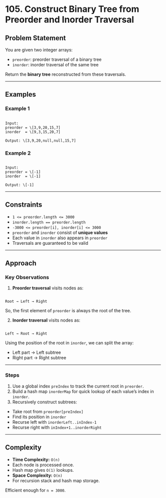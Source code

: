 # 105. Construct Binary Tree from Preorder and Inorder Traversal

## Problem Statement

You are given two integer arrays:

- `preorder`: preorder traversal of a binary tree
- `inorder`: inorder traversal of the same tree

Return the **binary tree** reconstructed from these traversals.

---

## Examples

### Example 1

```

Input:
preorder = \[3,9,20,15,7]
inorder  = \[9,3,15,20,7]

Output: \[3,9,20,null,null,15,7]

```

### Example 2

```

Input:
preorder = \[-1]
inorder  = \[-1]

Output: \[-1]

```

---

## Constraints

- `1 <= preorder.length <= 3000`
- `inorder.length == preorder.length`
- `-3000 <= preorder[i], inorder[i] <= 3000`
- `preorder` and `inorder` consist of **unique values**
- Each value in `inorder` also appears in `preorder`
- Traversals are guaranteed to be valid

---

## Approach

### Key Observations

1. **Preorder traversal** visits nodes as:

```

Root → Left → Right

```

So, the first element of `preorder` is always the root of the tree.

2. **Inorder traversal** visits nodes as:

```

Left → Root → Right

```

Using the position of the root in `inorder`, we can split the array:

- Left part → Left subtree
- Right part → Right subtree

---

### Steps

1. Use a global index `preIndex` to track the current root in `preorder`.
2. Build a hash map `inorderMap` for quick lookup of each value’s index in `inorder`.
3. Recursively construct subtrees:

- Take root from `preorder[preIndex]`
- Find its position in `inorder`
- Recurse left with `inorderLeft..inIndex-1`
- Recurse right with `inIndex+1..inorderRight`

---

## Complexity

- **Time Complexity:** `O(n)`
- Each node is processed once.
- Hash map gives `O(1)` lookups.
- **Space Complexity:** `O(n)`
- For recursion stack and hash map storage.

Efficient enough for `n = 3000`.
